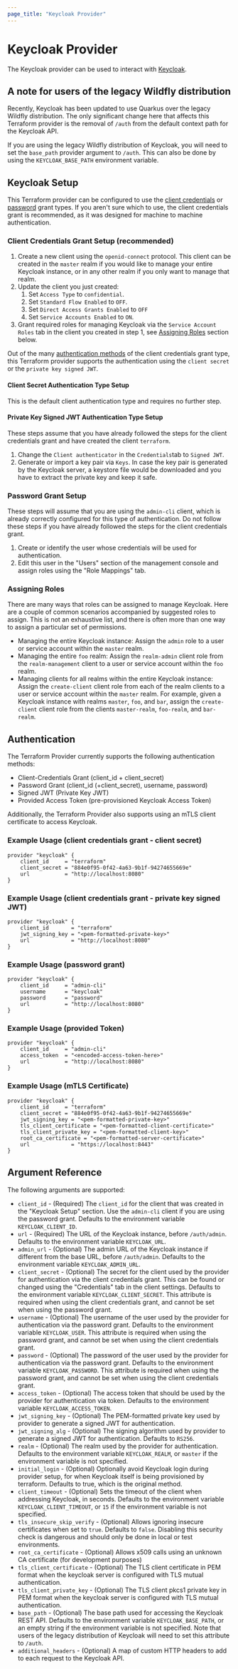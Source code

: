 ```yaml
---
page_title: "Keycloak Provider"
---
```


# Keycloak Provider

The Keycloak provider can be used to interact with [Keycloak](https://www.keycloak.org/).

## A note for users of the legacy Wildfly distribution

Recently, Keycloak has been updated to use Quarkus over the legacy Wildfly distribution. The only significant change here
that affects this Terraform provider is the removal of `/auth` from the default context path for the Keycloak API.

If you are using the legacy Wildfly distribution of Keycloak, you will need to set the `base_path` provider argument to
`/auth`. This can also be done by using the `KEYCLOAK_BASE_PATH` environment variable.

## Keycloak Setup

This Terraform provider can be configured to use the [client credentials](https://www.oauth.com/oauth2-servers/access-tokens/client-credentials/) or [password](https://www.oauth.com/oauth2-servers/access-tokens/password-grant/) grant types. If you aren't
sure which to use, the client credentials grant is recommended, as it was designed for machine to machine authentication.

### Client Credentials Grant Setup (recommended)

1. Create a new client using the `openid-connect` protocol. This client can be created in the `master` realm if you would
like to manage your entire Keycloak instance, or in any other realm if you only want to manage that realm.
1. Update the client you just created:
    1. Set `Access Type` to `confidential`.
    1. Set `Standard Flow Enabled` to `OFF`.
    1. Set `Direct Access Grants Enabled` to `OFF`
    1. Set `Service Accounts Enabled` to `ON`.
1. Grant required roles for managing Keycloak via the `Service Account Roles` tab in the client you created in step 1, see [Assigning Roles](#assigning-roles) section below.

Out of the many [authentication methods](https://openid.net/specs/openid-connect-core-1_0.html#ClientAuthentication) of the client credentials grant type, this Terraform provider supports the authentication using the `client secret` or the `private key signed JWT`.

#### Client Secret Authentication Type Setup

This is the default client authentication type and requires no further step.

#### Private Key Signed JWT Authentication Type Setup
These steps assume that you have already followed the steps for the client credentials grant and have created the client `terraform`.

1. Change the `Client authenticator` in the `Credentials`tab to `Signed JWT`.
1. Generate or import a key pair via `Keys`. In case the key pair is generated by the Keycloak server, a keystore file would be downloaded and you have to extract the private key and keep it safe.

### Password Grant Setup

These steps will assume that you are using the `admin-cli` client, which is already correctly configured for this type
of authentication. Do not follow these steps if you have already followed the steps for the client credentials grant.

1. Create or identify the user whose credentials will be used for authentication.
1. Edit this user in the "Users" section of the management console and assign roles using the "Role Mappings" tab.

### Assigning Roles

There are many ways that roles can be assigned to manage Keycloak. Here are a couple of common scenarios accompanied
by suggested roles to assign. This is not an exhaustive list, and there is often more than one way to assign a particular set
of permissions.

- Managing the entire Keycloak instance: Assign the `admin` role to a user or service account within the `master` realm.
- Managing the entire `foo` realm: Assign the `realm-admin` client role from the `realm-management` client to a user or service
account within the `foo` realm.
- Managing clients for all realms within the entire Keycloak instance: Assign the `create-client` client role from each of
the realm clients to a user or service account within the `master` realm. For example, given a Keycloak instance with realms
`master`, `foo`, and `bar`, assign the `create-client` client role from the clients `master-realm`, `foo-realm`, and `bar-realm`.

## Authentication

The Terraform Provider currently supports the following authentication methods:
- Client-Credentials Grant (client_id + client_secret)
- Password Grant (client_id (+client_secret), username, password)
- Signed JWT (Private Key JWT)
- Provided Access Token (pre-provisioned Keycloak Access Token)

Additionally, the Terraform Provider also supports using an mTLS client certificate to access Keycloak.

### Example Usage (client credentials grant - client secret)

```hcl
provider "keycloak" {
	client_id     = "terraform"
	client_secret = "884e0f95-0f42-4a63-9b1f-94274655669e"
	url           = "http://localhost:8080"
}
```

### Example Usage (client credentials grant - private key signed JWT)

```hcl
provider "keycloak" {
	client_id       = "terraform"
	jwt_signing_key = "<pem-formatted-private-key>"
	url             = "http://localhost:8080"
}
```

### Example Usage (password grant)

```hcl
provider "keycloak" {
	client_id     = "admin-cli"
	username      = "keycloak"
	password      = "password"
	url           = "http://localhost:8080"
}
```

### Example Usage (provided Token)

```hcl
provider "keycloak" {
	client_id     = "admin-cli"
	access_token  = "<encoded-access-token-here>"
	url           = "http://localhost:8080"
}
```

### Example Usage (mTLS Certificate)
```hcl
provider "keycloak" {
	client_id     = "terraform"
	client_secret = "884e0f95-0f42-4a63-9b1f-94274655669e"
	jwt_signing_key = "<pem-formatted-private-key>"
	tls_client_certificate = "<pem-formatted-client-certificate>"
	tls_client_private_key = "<pem-formatted-client-key>"
	root_ca_certificate = "<pem-formatted-server-certificate>"
	url             = "https://localhost:8443"
}
```

## Argument Reference

The following arguments are supported:

- `client_id` - (Required) The `client_id` for the client that was created in the "Keycloak Setup" section. Use the `admin-cli` client if you are using the password grant. Defaults to the environment variable `KEYCLOAK_CLIENT_ID`.
- `url` - (Required) The URL of the Keycloak instance, before `/auth/admin`. Defaults to the environment variable `KEYCLOAK_URL`.
- `admin_url` - (Optional) The admin URL of the Keycloak instance if different from the base URL, before `/auth/admin`. Defaults to the environment variable `KEYCLOAK_ADMIN_URL`.
- `client_secret` - (Optional) The secret for the client used by the provider for authentication via the client credentials grant. This can be found or changed using the "Credentials" tab in the client settings. Defaults to the environment variable `KEYCLOAK_CLIENT_SECRET`. This attribute is required when using the client credentials grant, and cannot be set when using the password grant.
- `username` - (Optional) The username of the user used by the provider for authentication via the password grant. Defaults to the environment variable `KEYCLOAK_USER`. This attribute is required when using the password grant, and cannot be set when using the client credentials grant.
- `password` - (Optional) The password of the user used by the provider for authentication via the password grant. Defaults to the environment variable `KEYCLOAK_PASSWORD`. This attribute is required when using the password grant, and cannot be set when using the client credentials grant.
- `access_token` - (Optional) The access token that should be used by the provider for authentication via token. Defaults to the environment variable `KEYCLOAK_ACCESS_TOKEN`.
- `jwt_signing_key` - (Optional) The PEM-formatted private key used by provider to generate a signed JWT for authentication.
- `jwt_signing_alg` - (Optional) The signing algorithm used by provider to generate a signed JWT for authentication. Defaults to `RS256`.
- `realm` - (Optional) The realm used by the provider for authentication. Defaults to the environment variable `KEYCLOAK_REALM`, or `master` if the environment variable is not specified.
- `initial_login` - (Optional) Optionally avoid Keycloak login during provider setup, for when Keycloak itself is being provisioned by terraform. Defaults to true, which is the original method.
- `client_timeout` - (Optional) Sets the timeout of the client when addressing Keycloak, in seconds. Defaults to the environment variable `KEYCLOAK_CLIENT_TIMEOUT`, or `15` if the environment variable is not specified.
- `tls_insecure_skip_verify` - (Optional) Allows ignoring insecure certificates when set to `true`. Defaults to `false`. Disabling this security check is dangerous and should only be done in local or test environments.
- `root_ca_certificate` - (Optional) Allows x509 calls using an unknown CA certificate (for development purposes)
- `tls_client_certificate` - (Optional) The TLS client certificate in PEM format when the keycloak server is configured with TLS mutual authentication.
- `tls_client_private_key` - (Optional) The TLS client pkcs1 private key in PEM format when the keycloak server is configured with TLS mutual authentication.
- `base_path` - (Optional) The base path used for accessing the Keycloak REST API.  Defaults to the environment variable `KEYCLOAK_BASE_PATH`, or an empty string if the environment variable is not specified. Note that users of the legacy distribution of Keycloak will need to set this attribute to `/auth`.
- `additional_headers` - (Optional) A map of custom HTTP headers to add to each request to the Keycloak API.
